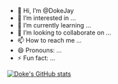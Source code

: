 - 👋 Hi, I’m @DokeJay
- 👀 I’m interested in ...
- 🌱 I’m currently learning ...
- 💞️ I’m looking to collaborate on ...
- 📫 How to reach me ...
- 😄 Pronouns: ...
- ⚡ Fun fact: ...


[![Doke's GitHub stats](https://github-readme-stats.vercel.app/api?username=DokeJay)](https://github.com/anuraghazra/github-readme-stats)
<!---
DokeJay/DokeJay is a ✨ special ✨ repository because its `README.md` (this file) appears on your GitHub profile.
You can click the Preview link to take a look at your changes.
--->
